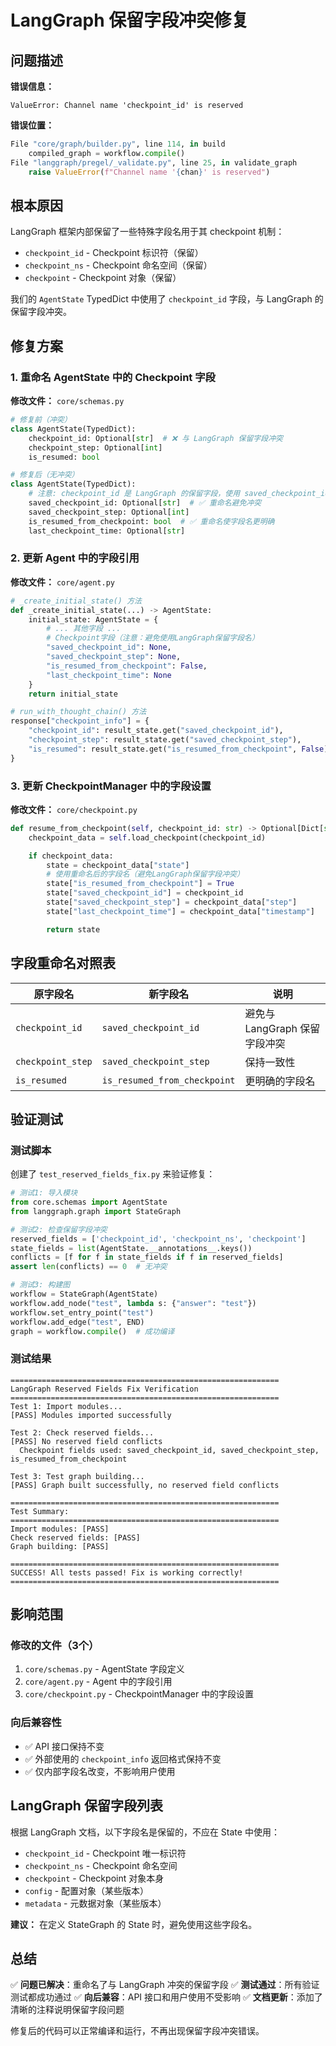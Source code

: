 # LangGraph 保留字段冲突修复

## 问题描述

**错误信息：**
```
ValueError: Channel name 'checkpoint_id' is reserved
```

**错误位置：**
```python
File "core/graph/builder.py", line 114, in build
    compiled_graph = workflow.compile()
File "langgraph/pregel/_validate.py", line 25, in validate_graph
    raise ValueError(f"Channel name '{chan}' is reserved")
```

## 根本原因

LangGraph 框架内部保留了一些特殊字段名用于其 checkpoint 机制：
- `checkpoint_id` - Checkpoint 标识符（保留）
- `checkpoint_ns` - Checkpoint 命名空间（保留）
- `checkpoint` - Checkpoint 对象（保留）

我们的 `AgentState` TypedDict 中使用了 `checkpoint_id` 字段，与 LangGraph 的保留字段冲突。

## 修复方案

### 1. 重命名 AgentState 中的 Checkpoint 字段

**修改文件：** `core/schemas.py`

```python
# 修复前（冲突）
class AgentState(TypedDict):
    checkpoint_id: Optional[str]  # ❌ 与 LangGraph 保留字段冲突
    checkpoint_step: Optional[int]
    is_resumed: bool

# 修复后（无冲突）
class AgentState(TypedDict):
    # 注意: checkpoint_id 是 LangGraph 的保留字段，使用 saved_checkpoint_id 代替
    saved_checkpoint_id: Optional[str]  # ✅ 重命名避免冲突
    saved_checkpoint_step: Optional[int]
    is_resumed_from_checkpoint: bool  # ✅ 重命名使字段名更明确
    last_checkpoint_time: Optional[str]
```

### 2. 更新 Agent 中的字段引用

**修改文件：** `core/agent.py`

```python
# _create_initial_state() 方法
def _create_initial_state(...) -> AgentState:
    initial_state: AgentState = {
        # ... 其他字段 ...
        # Checkpoint字段（注意：避免使用LangGraph保留字段名）
        "saved_checkpoint_id": None,
        "saved_checkpoint_step": None,
        "is_resumed_from_checkpoint": False,
        "last_checkpoint_time": None
    }
    return initial_state

# run_with_thought_chain() 方法
response["checkpoint_info"] = {
    "checkpoint_id": result_state.get("saved_checkpoint_id"),
    "checkpoint_step": result_state.get("saved_checkpoint_step"),
    "is_resumed": result_state.get("is_resumed_from_checkpoint", False)
}
```

### 3. 更新 CheckpointManager 中的字段设置

**修改文件：** `core/checkpoint.py`

```python
def resume_from_checkpoint(self, checkpoint_id: str) -> Optional[Dict[str, Any]]:
    checkpoint_data = self.load_checkpoint(checkpoint_id)

    if checkpoint_data:
        state = checkpoint_data["state"]
        # 使用重命名后的字段名（避免LangGraph保留字段冲突）
        state["is_resumed_from_checkpoint"] = True
        state["saved_checkpoint_id"] = checkpoint_id
        state["saved_checkpoint_step"] = checkpoint_data["step"]
        state["last_checkpoint_time"] = checkpoint_data["timestamp"]

        return state
```

## 字段重命名对照表

| 原字段名 | 新字段名 | 说明 |
|---------|---------|------|
| `checkpoint_id` | `saved_checkpoint_id` | 避免与 LangGraph 保留字段冲突 |
| `checkpoint_step` | `saved_checkpoint_step` | 保持一致性 |
| `is_resumed` | `is_resumed_from_checkpoint` | 更明确的字段名 |

## 验证测试

### 测试脚本
创建了 `test_reserved_fields_fix.py` 来验证修复：

```python
# 测试1: 导入模块
from core.schemas import AgentState
from langgraph.graph import StateGraph

# 测试2: 检查保留字段冲突
reserved_fields = ['checkpoint_id', 'checkpoint_ns', 'checkpoint']
state_fields = list(AgentState.__annotations__.keys())
conflicts = [f for f in state_fields if f in reserved_fields]
assert len(conflicts) == 0  # 无冲突

# 测试3: 构建图
workflow = StateGraph(AgentState)
workflow.add_node("test", lambda s: {"answer": "test"})
workflow.set_entry_point("test")
workflow.add_edge("test", END)
graph = workflow.compile()  # 成功编译
```

### 测试结果

```
============================================================
LangGraph Reserved Fields Fix Verification
============================================================
Test 1: Import modules...
[PASS] Modules imported successfully

Test 2: Check reserved fields...
[PASS] No reserved field conflicts
  Checkpoint fields used: saved_checkpoint_id, saved_checkpoint_step, is_resumed_from_checkpoint

Test 3: Test graph building...
[PASS] Graph built successfully, no reserved field conflicts

============================================================
Test Summary:
============================================================
Import modules: [PASS]
Check reserved fields: [PASS]
Graph building: [PASS]

============================================================
SUCCESS! All tests passed! Fix is working correctly!
============================================================
```

## 影响范围

### 修改的文件（3个）
1. `core/schemas.py` - AgentState 字段定义
2. `core/agent.py` - Agent 中的字段引用
3. `core/checkpoint.py` - CheckpointManager 中的字段设置

### 向后兼容性
- ✅ API 接口保持不变
- ✅ 外部使用的 `checkpoint_info` 返回格式保持不变
- ✅ 仅内部字段名改变，不影响用户使用

## LangGraph 保留字段列表

根据 LangGraph 文档，以下字段名是保留的，不应在 State 中使用：
- `checkpoint_id` - Checkpoint 唯一标识符
- `checkpoint_ns` - Checkpoint 命名空间
- `checkpoint` - Checkpoint 对象本身
- `config` - 配置对象（某些版本）
- `metadata` - 元数据对象（某些版本）

**建议：** 在定义 StateGraph 的 State 时，避免使用这些字段名。

## 总结

✅ **问题已解决**：重命名了与 LangGraph 冲突的保留字段
✅ **测试通过**：所有验证测试都成功通过
✅ **向后兼容**：API 接口和用户使用不受影响
✅ **文档更新**：添加了清晰的注释说明保留字段问题

修复后的代码可以正常编译和运行，不再出现保留字段冲突错误。
